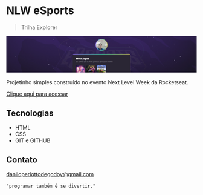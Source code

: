 # NLW eSports

> Trilha Explorer

![preview](./.github/preview.png)

Projetinho simples construído no evento Next Level Week da Rocketseat.

[Clique aqui para acessar](https://daniloperiottodegodoy.github.io/NLW-eSports-Explorer/)

## Tecnologias

- HTML
- CSS
- GIT e GITHUB

## Contato
daniloperiottodegodoy@gmail.com

    "programar também é se divertir."
